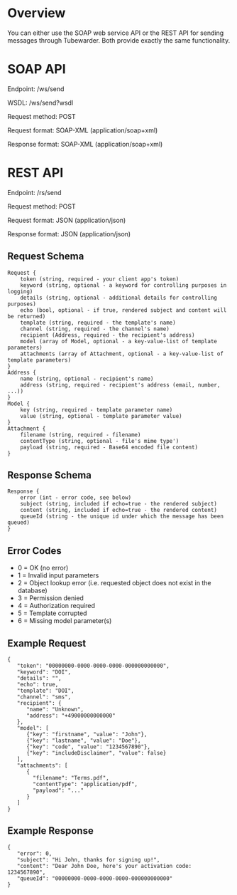 # Overview
You can either use the SOAP web service API or the REST API for sending messages through Tubewarder. Both provide exactly the same functionality.


# SOAP API
Endpoint: /ws/send

WSDL: /ws/send?wsdl

Request method: POST

Request format: SOAP-XML (application/soap+xml)

Response format: SOAP-XML (application/soap+xml)


# REST API
Endpoint: /rs/send

Request method: POST

Request format: JSON (application/json)

Response format: JSON (application/json)

## Request Schema
```
Request {
    token (string, required - your client app's token)
    keyword (string, optional - a keyword for controlling purposes in logging)
    details (string, optional - additional details for controlling purposes)
    echo (bool, optional - if true, rendered subject and content will be returned)
    template (string, required - the template's name)
    channel (string, required - the channel's name)
    recipient (Address, required - the recipient's address)
    model (array of Model, optional - a key-value-list of template parameters)
    attachments (array of Attachment, optional - a key-value-list of template parameters)
}
Address {
    name (string, optional - recipient's name)
    address (string, required - recipient's address (email, number, ...))
}
Model {
    key (string, required - template parameter name)
    value (string, optional - template parameter value)
}
Attachment {
    filename (string, required - filename)
    contentType (string, optional - file's mime type')
    payload (string, required - Base64 encoded file content)
}
```

## Response Schema
```
Response {
    error (int - error code, see below)
    subject (string, included if echo=true - the rendered subject)
    content (string, included if echo=true - the rendered content)
    queueId (string - the unique id under which the message has been queued)
}
```

## Error Codes
* 0 = OK (no error)
* 1 = Invalid input parameters
* 2 = Object lookup error (i.e. requested object does not exist in the database)
* 3 = Permission denied
* 4 = Authorization required
* 5 = Template corrupted
* 6 = Missing model parameter(s)

## Example Request
```
{
   "token": "00000000-0000-0000-0000-000000000000",
   "keyword": "DOI",
   "details": "",
   "echo": true,
   "template": "DOI",
   "channel": "sms",
   "recipient": {
      "name": "Unknown",
      "address": "+49000000000000"
   },
   "model": [
      {"key": "firstname", "value": "John"},
      {"key": "lastname", "value": "Doe"},
      {"key": "code", "value": "1234567890"},
      {"key": "includeDisclaimer", "value": false}
   ],
   "attachments": [
      {
        "filename": "Terms.pdf",
        "contentType": "application/pdf",
        "payload": "..."
      }
   ]
}
```

## Example Response
```
{
   "error": 0,
   "subject": "Hi John, thanks for signing up!",
   "content": "Dear John Doe, here's your activation code: 1234567890",
   "queueId": "00000000-0000-0000-0000-000000000000"
}
```
